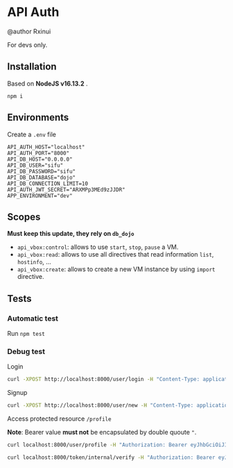 # API Auth

@author Rxinui

For devs only.

## Installation

Based on **NodeJS v16.13.2** .

```shell
npm i
```

## Environments

Create a `.env` file

```shell
API_AUTH_HOST="localhost"
API_AUTH_PORT="8000"
API_DB_HOST="0.0.0.0"
API_DB_USER="sifu"
API_DB_PASSWORD="sifu"
API_DB_DATABASE="dojo"
API_DB_CONNECTION_LIMIT=10
API_AUTH_JWT_SECRET="ARXMPp3MEd9zJJDR"
APP_ENVIRONMENT="dev"
```

## Scopes

**Must keep this update, they rely on `db_dojo`**

- `api_vbox:control`: allows to use `start`, `stop`, `pause` a VM.
- `api_vbox:read`: allows to use all directives that read information `list`, `hostinfo`, ...
- `api_vbox:create`: allows to create a new VM instance by using `import` directive. 

## Tests

### Automatic test

Run `npm test`
### Debug test

Login

```bash
curl -XPOST http://localhost:8000/user/login -H "Content-Type: application/json" -d '{"email": "admin@dojo.dev", "password": "admin"}'
```

Signup

```bash
curl -XPOST http://localhost:8000/user/new -H "Content-Type: application/json" -d '{"email": "admin@dojo1.dev", "password": "admin", "username": "admin"}'
```

Access protected resource `/profile`

**Note**: Bearer value **must not** be encapsulated by double quoute `"`.

```bash
curl localhost:8000/user/profile -H "Authorization: Bearer eyJhbGciOiJIUzI1NiIsInR5cCI6IkpXVCJ9.eyJ1c2VyIjp7Im5hbWUiOiJhZG1pbiIsInVzZXJJZCI6MX0sInJvbGVzIjoiZGVzaGkgc2Vuc2VpIiwic2NvcGUiOiJhcGlfdmJveDphbGwiLCJpYXQiOjE2NDgwMzczNzAsImV4cCI6MTY0ODAzNzk3MCwiaXNzIjoiYXBpX2F1dGgiLCJzdWIiOiIxIn0.JNM_q_ENZjWKpsRMwVk_oUVeJvLqIUJUAZIe7aG3CTc"

curl localhost:8000/token/internal/verify -H "Authorization: Bearer eyJhbGciOiJIUzI1NiIsInR5cCI6IkpXVCJ9.eyJ1c2VyIjp7Im5hbWUiOiJhZG1pbiIsInVzZXJJZCI6MX0sInJvbGVzIjoiZGVzaGkgc2Vuc2VpIiwic2NvcGUiOiJhcGlfdmJveDphbGwiLCJpYXQiOjE2NDc5OTAyODIsImV4cCI6MTY0Nzk5MDg4MiwiaXNzIjoiYXBpX2F1dGgiLCJzdWIiOiIxIn0.auKDX6mM7Nec5BjpxJ7MlgqPEqxXBhv0YqQ5fSn0ey0"
```